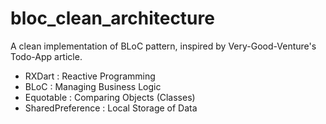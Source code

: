 # bloc_clean_architecture

A clean implementation of BLoC pattern, inspired by Very-Good-Venture's Todo-App article.




- RXDart : Reactive Programming
- BLoC : Managing Business Logic
- Equotable : Comparing Objects (Classes)
- SharedPreference : Local Storage of Data




